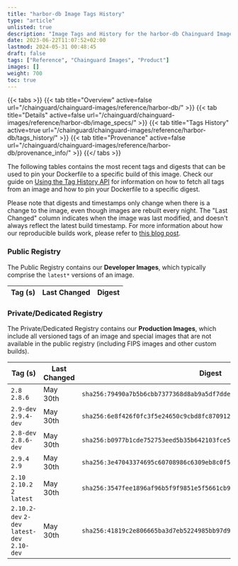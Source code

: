```yaml
---
title: "harbor-db Image Tags History"
type: "article"
unlisted: true
description: "Image Tags and History for the harbor-db Chainguard Image"
date: 2023-06-22T11:07:52+02:00
lastmod: 2024-05-31 00:48:45
draft: false
tags: ["Reference", "Chainguard Images", "Product"]
images: []
weight: 700
toc: true
---
```


{{< tabs >}}
{{< tab title="Overview" active=false url="/chainguard/chainguard-images/reference/harbor-db/" >}}
{{< tab title="Details" active=false url="/chainguard/chainguard-images/reference/harbor-db/image_specs/" >}}
{{< tab title="Tags History" active=true url="/chainguard/chainguard-images/reference/harbor-db/tags_history/" >}}
{{< tab title="Provenance" active=false url="/chainguard/chainguard-images/reference/harbor-db/provenance_info/" >}}
{{</ tabs >}}

The following tables contains the most recent tags and digests that can be used to pin your Dockerfile to a specific build of this image. Check our guide on [Using the Tag History API](/chainguard/chainguard-images/using-the-tag-history-api/) for information on how to fetch all tags from an image and how to pin your Dockerfile to a specific digest.

Please note that digests and timestamps only change when there is a change to the image, even though images are rebuilt every night. The "Last Changed" column indicates when the image was last modified, and doesn't always reflect the latest build timestamp. For more information about how our reproducible builds work, please refer to [this blog post](https://www.chainguard.dev/unchained/reproducing-chainguards-reproducible-image-builds).

### Public Registry
The Public Registry contains our **Developer Images**, which typically comprise the `latest*` versions of an image.

| Tag (s) | Last Changed | Digest |
|---------|--------------|--------|


### Private/Dedicated Registry
The Private/Dedicated Registry contains our **Production Images**, which include all versioned tags of an image and special images that are not available in the public registry (including FIPS images and other custom builds).

| Tag (s)                                       | Last Changed | Digest                                                                    |
|-----------------------------------------------|--------------|---------------------------------------------------------------------------|
|  `2.8` `2.8.6`                                | May 30th     | `sha256:79490a7b5b6cbb7377368d8ab9a5df7ddef558f741da74a1428112e251a5123c` |
|  `2.9-dev` `2.9.4-dev`                        | May 30th     | `sha256:6e8f426f0fc3f5e24650c9cbd8fc8709128231e5fffbc85afda86aea51fc939e` |
|  `2.8-dev` `2.8.6-dev`                        | May 30th     | `sha256:b0977b1cde752753eed5b35b642103fce5f7c729530f9ef8fa640c04940ba94f` |
|  `2.9.4` `2.9`                                | May 30th     | `sha256:3e47043374695c60708986c6309eb8c0f5954e3975daa573749395d1e296f489` |
|  `2.10` `2.10.2` `2` `latest`                 | May 30th     | `sha256:3547fee1896af96b5f9f9851e5f5661cb9140a17ef25ebb0bb1e187f6ee1f703` |
|  `2.10.2-dev` `2-dev` `latest-dev` `2.10-dev` | May 30th     | `sha256:41819c2e806665ba3d7eb5224985bb97d9d51b0c54b2be50919f0861f9545306` |

